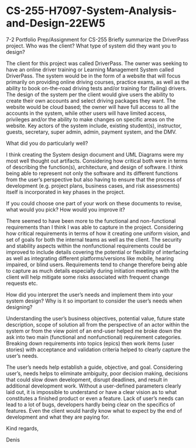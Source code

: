 # CS-255-H7097-System-Analysis-and-Design-22EW5
7-2 Portfolio Prep/Assignment for CS-255
Briefly summarize the DriverPass project. Who was the client? 
What type of system did they want you to design?

The client for this project was called DriverPass. The owner was seeking to have an online driver training or Learning Management System called DriverPass. The system would be in the form of a website that will focus primarily on providing online driving courses, practice exams, as well as the ability to book on-the-road driving tests and/or training for (failing) drivers. The design of the system per the client would give users the ability to create their own accounts and select driving packages they want. The website would be cloud based; the owner will have full access to all the accounts in the system, while other users will have limited access, privileges and/or the ability to make changes on specific areas on the website. Key actors of the system include, existing student(s), instructor, guests, secretary, super admin, admin, payment system, and the DMV.  

What did you do particularly well?

I think creating the System design document and UML Diagrams were my most well thought out artifacts. Considering how critical both were in terms of describing the function(s), architecture, and design of software. I think being able to represent not only the software and its different functions from the user’s perspective but also having to ensure that the process of development (e.g. project plans, business cases, and risk assessments) itself is incorporated in key phases in the project.  

If you could choose one part of your work on these documents to revise, what would you pick? How would you improve it? 

There seemed to have been more to the functional and non-functional requirements than I think I was able to capture in the project. Considering how critical requirements in terms of how it creating one uniform vision, and set of goals for both the internal teams as well as the client. The security and stability aspects within the nonfunctional requirements could be improved to include details covering the potential or flexibility of interfacing as well as integrating different platforms/versions like mobile, hearing impaired, or blind users. Requirements tend to change therefore being able to capture as much details especially during initiation meetings with the client will help mitigate some risks associated with frequent change requests etc. 

How did you interpret the user’s needs and implement them into your system design? Why is it so important to consider the user’s needs when designing? 

Understanding the user’s business objectives, potential value, future state description, scope of solution all from the perspective of an actor within the system or from the view point of an end-user helped me broke down the ask into two main (functional and nonfunctional) requirement categories. Breaking down requirements into topics (epics) then work items (user stories) with acceptance and validation criteria helped to clearly capture the user’s needs. 

The user’s needs help establish a guide, objective, and goal. Considering user’s, needs helps to eliminate ambiguity, poor decision making, decisions that could slow down development, disrupt deadlines, and result in additional development work. Without a user-defined parameters clearly laid out, it is impossible to understand or have a clear vision as to what constitutes a finished product or even a feature. Lack of user’s needs can lead to a lot of bugs, developers hardly being clear on the specifics of features. Even the client would hardly know what to expect by the end of development and what they are paying for. 


Kind regards,

Denis

